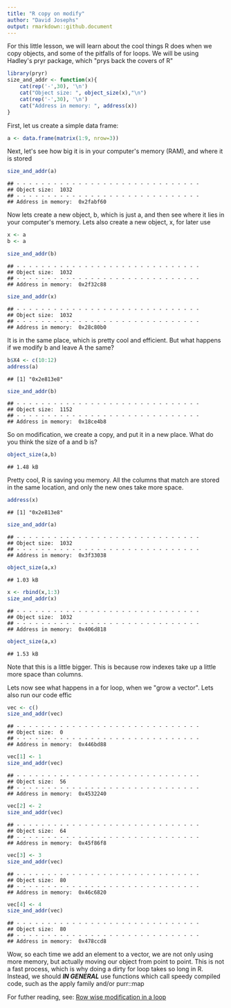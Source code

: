 ```yaml
---
title: "R copy on modify"
author: "David Josephs"
output: rmarkdown::github.document
---
```


For this little lesson, we will learn about the cool things R does when we copy objects, and some of the pitfalls of for loops. 
We will be using Hadley's pryr package, which "prys back the covers of R"


```r
library(pryr)
size_and_addr <- function(x){
	cat(rep('-',30), '\n')
	cat("Object size: ", object_size(x),"\n")
	cat(rep('-',30), '\n')
	cat("Address in memory: ", address(x))
}
```

First, let us create a simple data frame:


```r
a <- data.frame(matrix(1:9, nrow=3))
```

Next, let's see how big it is in your computer's memory (RAM), and where it is stored


```r
size_and_addr(a)
```

```
## - - - - - - - - - - - - - - - - - - - - - - - - - - - - - - 
## Object size:  1032 
## - - - - - - - - - - - - - - - - - - - - - - - - - - - - - - 
## Address in memory:  0x2fabf60
```

Now lets create a new object, b, which is just a, and then see where it lies in your computer's memory. Lets also create a new object, x, for later use


```r
x <- a
b <- a

size_and_addr(b)
```

```
## - - - - - - - - - - - - - - - - - - - - - - - - - - - - - - 
## Object size:  1032 
## - - - - - - - - - - - - - - - - - - - - - - - - - - - - - - 
## Address in memory:  0x2f32c88
```

```r
size_and_addr(x)
```

```
## - - - - - - - - - - - - - - - - - - - - - - - - - - - - - - 
## Object size:  1032 
## - - - - - - - - - - - - - - - - - - - - - - - - - - - - - - 
## Address in memory:  0x28c80b0
```

It is in the same place, which is pretty cool and efficient. But what happens if we modify b and leave A the same?


```r
b$X4 <- c(10:12)
address(a)
```

```
## [1] "0x2e813e8"
```

```r
size_and_addr(b)
```

```
## - - - - - - - - - - - - - - - - - - - - - - - - - - - - - - 
## Object size:  1152 
## - - - - - - - - - - - - - - - - - - - - - - - - - - - - - - 
## Address in memory:  0x18ce4b8
```

So on modification, we create a copy, and put it in a new place. What do you think the size of a and b is?


```r
object_size(a,b)
```

```
## 1.48 kB
```

Pretty cool, R is saving you memory. All the columns that match are stored in the same location, and only the new ones take more space.


```r
address(x)
```

```
## [1] "0x2e813e8"
```

```r
size_and_addr(a)
```

```
## - - - - - - - - - - - - - - - - - - - - - - - - - - - - - - 
## Object size:  1032 
## - - - - - - - - - - - - - - - - - - - - - - - - - - - - - - 
## Address in memory:  0x3f33038
```

```r
object_size(a,x)
```

```
## 1.03 kB
```

```r
x <- rbind(x,1:3)
size_and_addr(x)
```

```
## - - - - - - - - - - - - - - - - - - - - - - - - - - - - - - 
## Object size:  1032 
## - - - - - - - - - - - - - - - - - - - - - - - - - - - - - - 
## Address in memory:  0x406d818
```

```r
object_size(a,x)
```

```
## 1.53 kB
```


Note that this is a little bigger. This is because row indexes take up a little more space than columns.

Lets now see what happens in a for loop, when we "grow a vector". Lets also run our code effic


```r
vec <- c()
size_and_addr(vec)
```

```
## - - - - - - - - - - - - - - - - - - - - - - - - - - - - - - 
## Object size:  0 
## - - - - - - - - - - - - - - - - - - - - - - - - - - - - - - 
## Address in memory:  0x446bd88
```

```r
vec[1] <- 1
size_and_addr(vec)
```

```
## - - - - - - - - - - - - - - - - - - - - - - - - - - - - - - 
## Object size:  56 
## - - - - - - - - - - - - - - - - - - - - - - - - - - - - - - 
## Address in memory:  0x4532240
```

```r
vec[2] <- 2
size_and_addr(vec)
```

```
## - - - - - - - - - - - - - - - - - - - - - - - - - - - - - - 
## Object size:  64 
## - - - - - - - - - - - - - - - - - - - - - - - - - - - - - - 
## Address in memory:  0x45f86f8
```

```r
vec[3] <- 3
size_and_addr(vec)
```

```
## - - - - - - - - - - - - - - - - - - - - - - - - - - - - - - 
## Object size:  80 
## - - - - - - - - - - - - - - - - - - - - - - - - - - - - - - 
## Address in memory:  0x46c6820
```

```r
vec[4] <- 4
size_and_addr(vec)
```

```
## - - - - - - - - - - - - - - - - - - - - - - - - - - - - - - 
## Object size:  80 
## - - - - - - - - - - - - - - - - - - - - - - - - - - - - - - 
## Address in memory:  0x478ccd8
```

Wow, so each time we add an element to a vector, we are not only using more memory, but actually moving our object from point to point. This is not a fast process, which is why doing a dirty for loop takes so long in R. Instead, we should ***IN GENERAL*** use functions which call speedy compiled code, such as the apply family and/or purr::map

For futher reading, see:
[Row wise modification in a loop](https://milesmcbain.xyz/rstats-anti-pattern-row-wise/)
